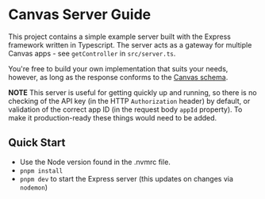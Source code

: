 # Canvas Server Guide

This project contains a simple example server built with the Express framework written in Typescript. The server acts as a gateway for multiple Canvas apps - see `getController` in `src/server.ts`.

You're free to build your own implementation that suits your needs, however, as long as the response conforms to the [Canvas schema](https://canvas.sedna.email/canvas-response-schema-2024-06-01.json).

**NOTE** This server is useful for getting quickly up and running, so there is no checking of the API key (in the HTTP `Authorization` header) by default, or validation of the correct app ID (in the request body `appId` property). To make it production-ready these things would need to be added.

## Quick Start

- Use the Node version found in the .nvmrc file.
- `pnpm install`
- `pnpm dev` to start the Express server (this updates on changes via `nodemon`)
